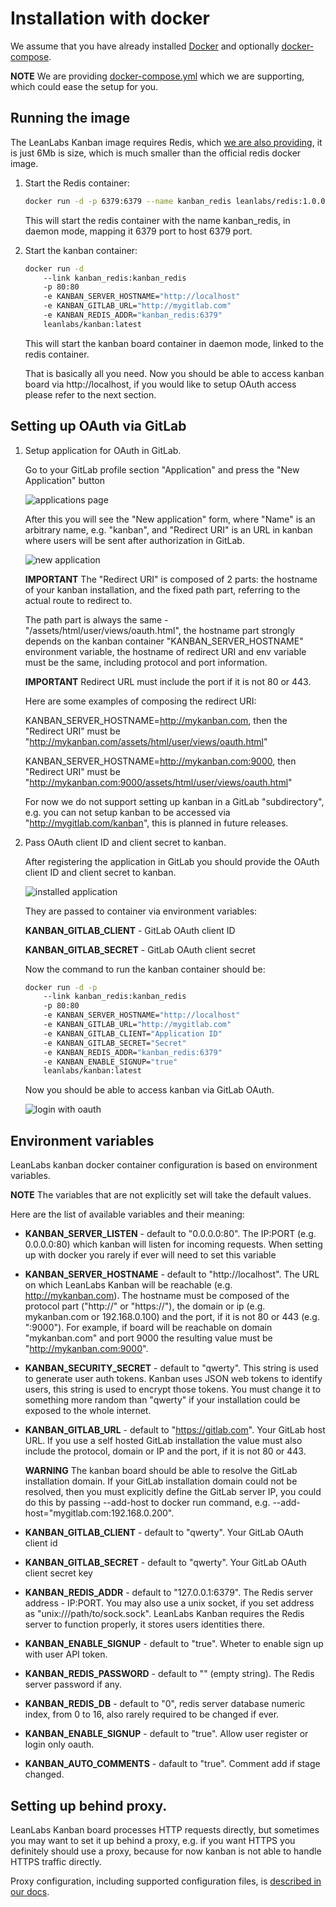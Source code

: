 # Installation with docker

We assume that you have already installed [Docker](https://www.docker.com/) and optionally [docker-compose](https://docs.docker.com/compose/).

**NOTE** We are providing [docker-compose.yml](/docker-compose.yml) which we are supporting, which could ease the setup for you.


## Running the image

The LeanLabs Kanban image requires Redis, which [we are also providing](https://hub.docker.com/r/leanlabs/redis/), it is just 6Mb is size, which is much smaller than the official redis docker image.

1. Start the Redis container:

    ```bash
    docker run -d -p 6379:6379 --name kanban_redis leanlabs/redis:1.0.0
    ```

    This will start the redis container with the name kanban_redis, in daemon mode, mapping it 6379 port to host 6379 port.

2. Start the kanban container:

    ```bash
    docker run -d
        --link kanban_redis:kanban_redis
        -p 80:80
        -e KANBAN_SERVER_HOSTNAME="http://localhost"
        -e KANBAN_GITLAB_URL="http://mygitlab.com"
        -e KANBAN_REDIS_ADDR="kanban_redis:6379"
        leanlabs/kanban:latest
    ```

    This will start the kanban board container in daemon mode, linked to the redis container.

    That is basically all you need. Now you should be able to access kanban board via http://localhost,
    if you would like to setup OAuth access please refer to the next section.

## Setting up OAuth via GitLab

1. Setup application for OAuth in GitLab.

    Go to your GitLab profile section "Application" and press the "New Application" button

    ![applications page](gitlab_oauth/applications.jpg)

    After this you will see the "New application" form, where "Name" is an arbitrary name,
    e.g. "kanban", and "Redirect URI" is an URL in kanban where users will be sent after authorization in GitLab.

    ![new application](gitlab_oauth/create_desc.jpg)

    **IMPORTANT** The "Redirect URI" is composed of 2 parts: the hostname of your kanban installation,
    and the fixed path part, referring to the actual route to redirect to.

    The path part is always the same -  "/assets/html/user/views/oauth.html",
    the hostname part strongly depends on the kanban container "KANBAN_SERVER_HOSTNAME" environment variable,
    the hostname of redirect URI and env variable must be the same, including protocol and port information.

    **IMPORTANT** Redirect URL must include the port if it is not 80 or 443.

    Here are some examples of composing the redirect URI:

    KANBAN_SERVER_HOSTNAME=http://mykanban.com, then the "Redirect URI" must be "http://mykanban.com/assets/html/user/views/oauth.html"

    KANBAN_SERVER_HOSTNAME=http://mykanban.com:9000, then "Redirect URI" must be "http://mykanban.com:9000/assets/html/user/views/oauth.html"

    For now we do not support setting up kanban in a GitLab "subdirectory",
    e.g. you can not setup kanban to be accessed via "http://mygitlab.com/kanban", this is planned in future releases.

2. Pass OAuth client ID and client secret to kanban.

    After registering the application in GitLab you should provide the OAuth client ID and client secret to kanban.

    ![installed application](gitlab_oauth/create_success_alt.jpg)

    They are passed to container via environment variables:

    **KANBAN_GITLAB_CLIENT** - GitLab OAuth client ID

    **KANBAN_GITLAB_SECRET** - GitLab OAuth client secret

    Now the command to run the kanban container should be:

    ```bash
    docker run -d -p
        --link kanban_redis:kanban_redis
        -p 80:80
        -e KANBAN_SERVER_HOSTNAME="http://localhost"
        -e KANBAN_GITLAB_URL="http://mygitlab.com"
        -e KANBAN_GITLAB_CLIENT="Application ID"
        -e KANBAN_GITLAB_SECRET="Secret"
        -e KANBAN_REDIS_ADDR="kanban_redis:6379"
        -e KANBAN_ENABLE_SIGNUP="true"
        leanlabs/kanban:latest
    ```
    Now you should be able to access kanban via GitLab OAuth.

    ![login with oauth](gitlab_oauth/login_with_oauth_alt.jpg)

## Environment variables

LeanLabs kanban docker container configuration is based on environment variables.

**NOTE** The variables that are not explicitly set will take the default values.

Here are the list of available variables and their meaning:

- **KANBAN_SERVER_LISTEN** - default to "0.0.0.0:80".
The IP:PORT (e.g. 0.0.0.0:80) which kanban will listen for incoming requests.
When setting up with docker you rarely if ever will need to set this variable

- **KANBAN_SERVER_HOSTNAME** - default to "http://localhost".
The URL on which LeanLabs Kanban will be reachable (e.g. http://mykanban.com).
The hostname must be composed of the protocol part ("http://" or "https://"),
the domain or ip (e.g. mykanban.com or 192.168.0.100) and the port, if it is not 80 or 443 (e.g. ":9000").
For example, if board will be reachable on domain "mykanban.com" and port 9000 the resulting value must be "http://mykanban.com:9000".

- **KANBAN_SECURITY_SECRET** - default to "qwerty". This string is used to generate user auth tokens.
 Kanban uses JSON web tokens to identify users, this string is used to encrypt those tokens.
 You must change it to something more random than "qwerty" if your installation could be exposed to the whole internet.

- **KANBAN_GITLAB_URL** - default to "https://gitlab.com". Your GitLab host URL.
If you use a self hosted GitLab installation the value must also include the protocol, domain or IP and the port, if it is not 80 or 443.

    **WARNING** The kanban board should be able to resolve the GitLab installation domain. If your GitLab installation domain could not be resolved, then you must explicitly define the GitLab server IP, you could do this by passing --add-host to docker run command, e.g. --add-host="mygitlab.com:192.168.0.200".

- **KANBAN_GITLAB_CLIENT** - default to "qwerty". Your GitLab OAuth client id

- **KANBAN_GITLAB_SECRET** - default to "qwerty". Your GitLab OAuth client secret key

- **KANBAN_REDIS_ADDR** - default to "127.0.0.1:6379". The Redis server address - IP:PORT.
You may also use a unix socket, if you set address as "unix:///path/to/sock.sock".
LeanLabs Kanban requires the Redis server to function properly, it stores users identities there.

- **KANBAN_ENABLE_SIGNUP** - default to "true". Wheter to enable sign up with user API token.

- **KANBAN_REDIS_PASSWORD** - default to "" (empty string). The Redis server password if any.

- **KANBAN_REDIS_DB** - default to "0", redis server database numeric index, from 0 to 16, also rarely required to be changed if ever.

- **KANBAN_ENABLE_SIGNUP** - default to "true". Allow user register or login only oauth.

- **KANBAN_AUTO_COMMENTS** - dafault to "true". Comment add if stage changed.

## Setting up behind proxy.

LeanLabs Kanban board processes HTTP requests directly, but sometimes you may want to set it up behind a proxy,
e.g. if you want HTTPS you definitely should use a proxy, because for now kanban is not able to handle HTTPS traffic directly.

Proxy configuration, including supported configuration files, is [described in our docs](/docs/configuration/).
